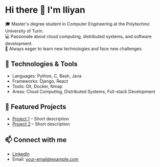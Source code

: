 # Hi there 👋 I'm Iliyan

🎓 Master's degree student in Computer Engineering at the Polytechnic University of Turin.  
💻 Passionate about cloud computing, distributed systems, and software development.  
🚀 Always eager to learn new technologies and face new challenges.  

## 🔧 Technologies & Tools
- Languages: Python, C, Bash, Java
- Frameworks: Django, React
- Tools: Git, Docker, Nmap
- Areas: Cloud Computing, Distributed Systems, Full-stack Development

## 📂 Featured Projects
- [Project 1](#) – Short description
- [Project 2](#) – Short description

## 📫 Connect with me
- [LinkedIn](https://www.linkedin.com/in/iliyan-kostadinov-9507a3279/)  
- Email: your-email@example.com
